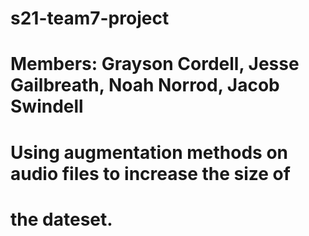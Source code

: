 # s21-team7-project
# Members: Grayson Cordell, Jesse Gailbreath, Noah Norrod, Jacob Swindell
#
# Using augmentation methods on audio files to increase the size of
# the dateset.
